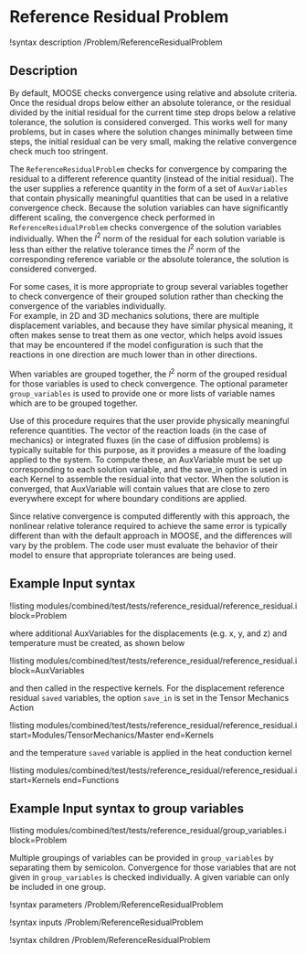 # Reference Residual Problem

!syntax description /Problem/ReferenceResidualProblem

## Description

By default, MOOSE checks convergence using relative and absolute criteria. Once the residual drops
below either an absolute tolerance, or the residual divided by the initial residual for the current
time step drops below a relative tolerance, the solution is considered converged. This works well for
many problems, but in cases where the solution changes minimally between time steps, the initial
residual can be very small, making the relative convergence check much too stringent.

The `ReferenceResidualProblem` checks for convergence by comparing the residual to a different
reference quantity (instead of the initial residual). The the user supplies a reference quantity in
the form of a set of `AuxVariables` that contain physically meaningful quantities that can be used in
a relative convergence check. Because the solution variables can have significantly different
scaling, the convergence check performed in `ReferenceResidualProblem` checks convergence of the
solution variables individually. When the $l^2$ norm of the residual for each solution variable is
less than either the relative tolerance times the $l^2$ norm of the corresponding reference variable
or the absolute tolerance, the solution is considered converged.

For some cases, it is more appropriate to group several variables together to check convergence of their grouped solution rather than checking the convergence of the variables individually.  
For example, in 2D and 3D mechanics solutions, there are multiple displacement variables, and because they have similar physical meaning, it often makes sense to treat them as one vector,
which helps avoid issues that may be encountered if the model configuration is such that the reactions in one direction are much lower than in other directions.

When variables are grouped together, the $l^2$ norm of the grouped residual for those variables is used to check convergence.
The optional parameter `group_variables` is used to provide one or more lists of variable names which are to be grouped together.

Use of this procedure requires that the user provide physically meaningful reference quantities. The
vector of the reaction loads (in the case of mechanics) or integrated fluxes (in the case of
diffusion problems) is typically suitable for this purpose, as it provides a measure of the loading
applied to the system. To compute these, an AuxVariable must be set up corresponding to each solution
variable, and the save_in option is used in each Kernel to assemble the residual into that
vector. When the solution is converged, that AuxVariable will contain values that are close to zero
everywhere except for where boundary conditions are applied.

Since relative convergence is computed differently with this approach, the nonlinear relative
tolerance required to achieve the same error is typically different than with the default approach in
MOOSE, and the differences will vary by the problem. The code user must evaluate the behavior of
their model to ensure that appropriate tolerances are being used.

## Example Input syntax

!listing modules/combined/test/tests/reference_residual/reference_residual.i block=Problem

where additional AuxVariables for the displacements (e.g. x, y, and z) and temperature must be
created, as shown below

!listing modules/combined/test/tests/reference_residual/reference_residual.i block=AuxVariables

and then called in the respective kernels. For the displacement reference residual `saved` variables,
the option `save_in` is set in the Tensor Mechanics Action

!listing modules/combined/test/tests/reference_residual/reference_residual.i start=Modules/TensorMechanics/Master end=Kernels

and the temperature `saved` variable is applied in the heat conduction kernel

!listing modules/combined/test/tests/reference_residual/reference_residual.i start=Kernels end=Functions

## Example Input syntax to group variables

!listing modules/combined/test/tests/reference_residual/group_variables.i block=Problem

Multiple groupings of variables can be provided in `group_variables` by separating them by  semicolon.
Convergence for those variables that are not given in `group_variables` is checked individually. A given variable can only be included in one group.

!syntax parameters /Problem/ReferenceResidualProblem

!syntax inputs /Problem/ReferenceResidualProblem

!syntax children /Problem/ReferenceResidualProblem
